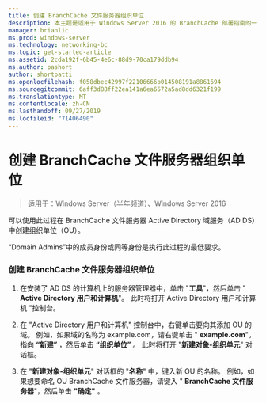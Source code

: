 ```yaml
---
title: 创建 BranchCache 文件服务器组织单位
description: 本主题是适用于 Windows Server 2016 的 BranchCache 部署指南的一部分，它演示了如何在分布式和托管缓存模式下部署 BranchCache，以优化分支机构中的 WAN 带宽使用情况
manager: brianlic
ms.prod: windows-server
ms.technology: networking-bc
ms.topic: get-started-article
ms.assetid: 2cda192f-6b45-4e6c-88d9-70ca179ddb94
ms.author: pashort
author: shortpatti
ms.openlocfilehash: f058dbec42997f22106666b014508191a8861694
ms.sourcegitcommit: 6aff3d88ff22ea141a6ea6572a5ad8dd6321f199
ms.translationtype: MT
ms.contentlocale: zh-CN
ms.lasthandoff: 09/27/2019
ms.locfileid: "71406490"
---
```

# <a name="create-the-branchcache-file-servers-organizational-unit"></a>创建 BranchCache 文件服务器组织单位

>适用于：Windows Server（半年频道）、Windows Server 2016

可以使用此过程在 BranchCache 文件服务器 Active Directory 域服务（AD DS）中创建组织单位（OU）。  
  
“Domain Admins”中的成员身份或同等身份是执行此过程的最低要求。  
  
### <a name="to-create-the-branchcache-file-servers-organizational-unit"></a>创建 BranchCache 文件服务器组织单位  
  
1.  在安装了 AD DS 的计算机上的服务器管理器中，单击 "**工具**"，然后单击 " **Active Directory 用户和计算机**"。 此时将打开 Active Directory 用户和计算机 "控制台。  
  
2.  在 "Active Directory 用户和计算机" 控制台中，右键单击要向其添加 OU 的域。 例如，如果域的名称为 example.com，请右键单击 " **example.com**"。 指向 **“新建”** ，然后单击 **“组织单位”** 。 此时将打开 "**新建对象-组织单元**" 对话框。  
  
3.  在 "**新建对象-组织单元**" 对话框的 "**名称**" 中，键入新 OU 的名称。 例如，如果想要命名 OU BranchCache 文件服务器，请键入 " **BranchCache 文件服务器**"，然后单击 **"确定"** 。  
  


